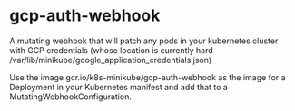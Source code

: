 # gcp-auth-webhook
A mutating webhook that will patch any pods in your kubernetes cluster with GCP credentials (whose location is currently hard /var/lib/minikube/google_application_credentials.json)

Use the image gcr.io/k8s-minikube/gcp-auth-webhook as the image for a Deployment in your Kubernetes manifest and add that to a MutatingWebhookConfiguration.
